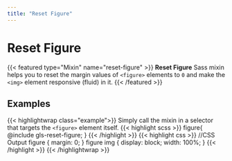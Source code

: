 ```yaml
---
title: "Reset Figure"
---
```


# Reset Figure
{{< featured type="Mixin" name="reset-figure" >}}
**Reset Figure** Sass mixin helps you to reset the margin values of `<figure>` elements to `0` and make the `<img>` element responsive (fluid) in it. 
{{< /featured >}}

## Examples

{{< highlightwrap class="example">}}
Simply call the mixin in a selector that targets the `<figure>` element itself.
{{< highlight scss >}}
figure{
    @include gls-reset-figure;
}
{{< /highlight >}}
{{< highlight css >}}
//CSS Output
figure {
    margin: 0;
}
figure img {
    display: block;
    width: 100%;
}
{{< /highlight >}}
{{< /highlightwrap >}}

